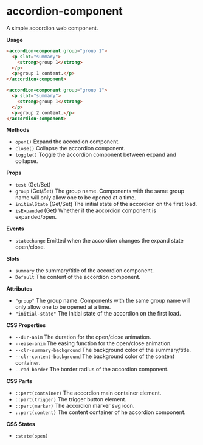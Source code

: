 # accordion-component

A simple accordion web component.

**Usage**

```html
<accordion-component group="group 1">
  <p slot="summary">
    <strong>group 1</strong>
  </p>
  <p>group 1 content.</p>
</accordion-component>

<accordion-component group="group 1">
  <p slot="summary">
    <strong>group 1</strong>
  </p>
  <p>group 2 content.</p>
</accordion-component>
```

**Methods**

- `open()` Expand the accordion component.
- `close()` Collapse the accordion component.
- `toggle()` Toggle the accordion component between expand and collapse.

**Props**

- `test` (Get/Set)
- `group` (Get/Set) The group name. Components with the same group name will only allow one to be opened at a time.
- `initialState` (Get/Set) The initial state of the accordion on the first load.
- `isExpanded` (Get) Whether if the accordion component is expanded/open.

**Events**

- `statechange` Emitted when the accordion changes the expand state open/close.

**Slots**

- `summary` the summary/title of the accordion component.
- `Default` The content of the accordion component.

**Attributes**

- `"group"` The group name. Components with the same group name will only allow one to be opened at a time.
- `"initial-state"` The initial state of the accordion on the first load.

**CSS Properties**

- `--dur-anim` The duration for the open/close animation.
- `--ease-anim` The easing function for the open/close animation.
- `--clr-summary-background` The background color of the summary/title.
- `--clr-content-background` The background color of the content container.
- `--rad-border` The border radius of the accordion component.

**CSS Parts**

- `::part(container)` The accordion main container element.
- `::part(trigger)` The trigger button element.
- `::part(marker)` The accordion marker svg icon.
- `::part(content)` The content container of he accordion component.

**CSS States**

- `:state(open)`
